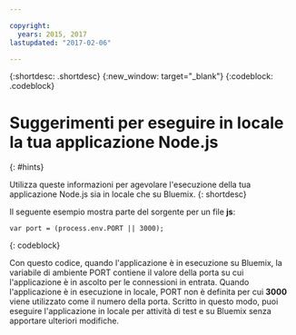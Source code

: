 ```yaml
---

copyright:
  years: 2015, 2017
lastupdated: "2017-02-06"

---
```


{:shortdesc: .shortdesc}
{:new_window: target="_blank"}
{:codeblock: .codeblock}


# Suggerimenti per eseguire in locale la tua applicazione Node.js
{: #hints}

Utilizza queste informazioni per agevolare l'esecuzione della tua applicazione Node.js sia in locale che su Bluemix.
{: shortdesc}

Il seguente esempio mostra parte del sorgente per un file **js**:
```
var port = (process.env.PORT || 3000);
```
{: codeblock}

Con questo codice, quando l'applicazione è in esecuzione su Bluemix, la variabile di ambiente PORT contiene il valore della porta su cui l'applicazione è in ascolto per le connessioni in entrata. Quando l'applicazione è in esecuzione in locale, PORT non è definita per cui **3000** viene utilizzato come il numero della porta. Scritto in questo modo, puoi eseguire l'applicazione in locale per attività di test e su Bluemix senza apportare ulteriori modifiche.
